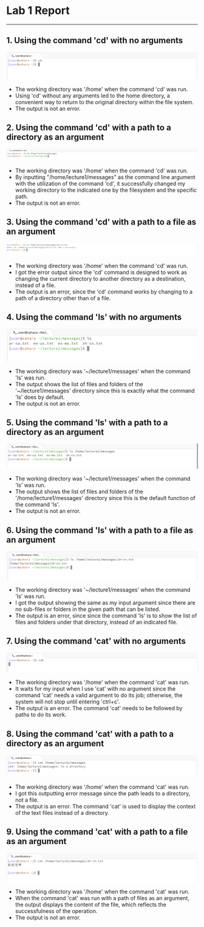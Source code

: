 # **Lab 1 Report**
---
## **1. Using the command 'cd' with no arguments**
![Image](cd_1.png)

* The working directory was '/home' when the command 'cd' was run.
* Using 'cd' without any arguments led to the home directory, a convenient way to return to the original directory within the file system.
* The output is not an error.
## **2. Using the command 'cd' with a path to a directory as an argument**
![Image](cd_2.png)
* The working directory was '/home' when the command 'cd' was run.
* By inputting "/home/lecture1/messages" as the command line argument with the utilization of the command 'cd', it successfully changed my working directory to the indicated
    one by the filesystem and the specific path.
* The output is not an error.
## **3. Using the command 'cd' with a path to a file as an argument**
![Image](cd_3.png)
* The working directory was '/home' when the command 'cd' was run.
* I got the error output since the 'cd' command is designed to work as changing the current directory to another directory as a destination, instead of a file.
* The output is an error, since the 'cd' command works by changing to a path of a directory other than of a file.
## **4. Using the command 'ls' with no arguments**
![Image](ls_1.png)
* The working directory was '~/lecture1/messages' when the command 'ls' was run.
* The output shows the list of files and folders of the '~/lecture1/messages' directory since this is exactly what the command 'ls' does by default.
* The output is not an error.
## **5. Using the command 'ls' with a path to a directory as an argument**
![Image](ls_2.png)
* The working directory was '~/lecture1/messages' when the command 'ls' was run.
* The output shows the list of files and folders of the '/home/lecture1/messages' directory since this is the default function of the command 'ls'.
* The output is not an error.
## **6. Using the command 'ls' with a path to a file as an argument**
![Image](ls_3.png)
* The working directory was '~/lecture1/messages' when the command 'ls' was run.
* I got the output showing the same as my input argument since there are no sub-files or folders in the given path that can be listed.
* The output is an error, since since the command 'ls' is to show the list of files and folders under that directory, instead of an indicated file.
## **7. Using the command 'cat' with no arguments**
![Image](cat_1.png)
* The working directory was '/home' when the command 'cat' was run.
* It waits for my input when I use 'cat' with no argument since the command 'cat' needs a valid argument to do its job; otherwise, the system will not stop until entering 'ctrl+c'.
* The output is an error. The command 'cat' needs to be followed by paths to do its work.
## **8. Using the command 'cat' with a path to a directory as an argument**
![Image](cat_2.png)
* The working directory was '/home' when the command 'cat' was run.
* I got this outputting error message since the path leads to a directory, not a file.
* The output is an error. The command 'cat' is used to display the context of the text files instead of a directory.
## **9. Using the command 'cat' with a path to a file as an argument**
![Image](cat_3.png)
* The working directory was '/home' when the command 'cat' was run.
* When the command 'cat' was run with a path of files as an argument, the output displays the content of the file, which reflects the successfulness of the operation.
* The output is not an error.
  
